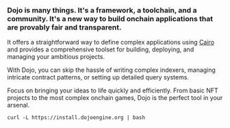 ### Dojo is many things. It's a framework, a toolchain, and a community. It's a new way to build onchain applications that are provably fair and transparent.

It offers a straightforward way to define complex applications using [Cairo](https://www.cairo-lang.org/) and provides a comprehensive toolset for building, deploying, and managing your ambitious projects.

With Dojo, you can skip the hassle of writing complex indexers, managing intricate contract patterns, or setting up detailed query systems. 

Focus on bringing your ideas to life quickly and efficiently. From basic NFT projects to the most complex onchain games, Dojo is the perfect tool in your arsenal.


```
curl -L https://install.dojoengine.org | bash
```
